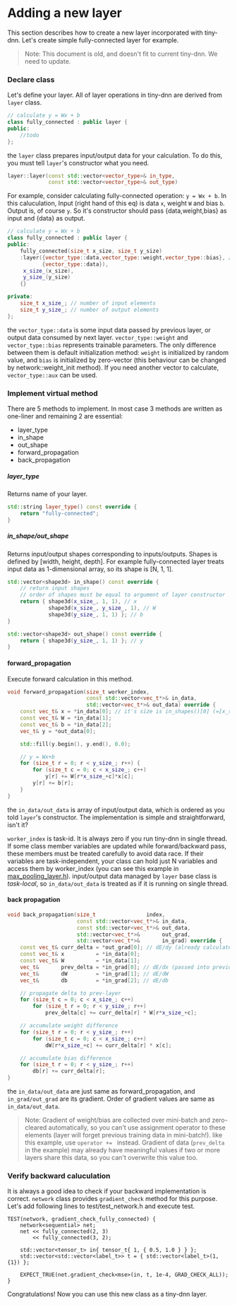 # Adding a new layer
This section describes how to create a new layer incorporated with tiny-dnn. Let's create simple fully-connected layer for example.

> Note: This document is old, and doesn't fit to current tiny-dnn. We need to update.

### Declare class
Let's define your layer. All of layer operations in tiny-dnn are derived from ```layer``` class.

```cpp
// calculate y = Wx + b 
class fully_connected : public layer {
public:
    //todo 
};

```

the ```layer``` class prepares input/output data for  your calculation. To do this, you must tell ```layer```'s constructor what you need.

```cpp
layer::layer(const std::vector<vector_type>& in_type,
             const std::vector<vector_type>& out_type)
```

For example, consider calculating fully-connected operation:  ```y = Wx + b```. In this caluculation, Input (right hand of this eq) is data ```x```, weight ```W``` and bias ```b```. Output  is, of course ```y```. So it's constructor should pass {data,weight,bias} as input and {data} as output.

```cpp
// calculate y = Wx + b
class fully_connected : public layer {
public:
    fully_connected(size_t x_size, size_t y_size)
    :layer({vector_type::data,vector_type::weight,vector_type::bias}, // x, W and b
           {vector_type::data}),
     x_size_(x_size),
     y_size_(y_size)
    {}

private:
    size_t x_size_; // number of input elements
    size_t y_size_; // number of output elements
};

```

the ```vector_type::data``` is some input data passed by previous layer, or output data consumed by next layer. ```vector_type::weight``` and ```vector_type::bias``` represents trainable parameters. The only difference between them is default initialization method: ```weight``` is initialized by random value, and ```bias``` is initialized by zero-vector (this behaviour can be changed by network::weight_init method). If you need another vector to calculate, ```vector_type::aux``` can be used.

### Implement virtual method
There are 5 methods to implement. In most case 3 methods are written as one-liner and remaining 2 are essential:

- layer_type
- in_shape
- out_shape
- forward_propagation
- back_propagation

##### layer_type
Returns name of your layer.

```cpp
std::string layer_type() const override {
    return "fully-connected";
}
```

##### in_shape/out_shape
Returns input/output shapes corresponding to inputs/outputs. Shapes is defined by [width, height, depth]. For example fully-connected layer treats input data as 1-dimensional array, so its shape is [N, 1, 1].

```cpp
std::vector<shape3d> in_shape() const override {
    // return input shapes
    // order of shapes must be equal to argument of layer constructor
    return { shape3d(x_size_, 1, 1), // x
             shape3d(x_size_, y_size_, 1), // W
             shape3d(y_size_, 1, 1) }; // b
}

std::vector<shape3d> out_shape() const override {
    return { shape3d(y_size_, 1, 1) }; // y
}
```

#### forward_propagation
Execute forward calculation in this method.

```cpp
void forward_propagation(size_t worker_index,
                         const std::vector<vec_t*>& in_data,
                         std::vector<vec_t*>& out_data) override {
    const vec_t& x = *in_data[0]; // it's size is in_shapes()[0] (=[x_size_,1,1])
    const vec_t& W = *in_data[1];
    const vec_t& b = *in_data[2];
    vec_t& y = *out_data[0];

    std::fill(y.begin(), y.end(), 0.0);

    // y = Wx+b
    for (size_t r = 0; r < y_size_; r++) {
        for (size_t c = 0; c < x_size_; c++)
            y[r] += W[r*x_size_+c]*x[c];
        y[r] += b[r];
    }
}
```

the ```in_data/out_data``` is array of input/output data, which is ordered as you told ```layer```'s constructor. The implementation is simple and straightforward, isn't it?

```worker_index``` is task-id. It is always zero if you run tiny-dnn in single thread. If some class member variables are updated while forward/backward pass, these members must be treated carefully to avoid data race. If their variables are task-independent, your class can hold just N variables and access them by worker_index (you can see this example in [max_pooling_layer.h](../tiny_cnn/layers/max_pooling_layer.h)).
input/output data managed by ```layer``` base class is *task-local*, so ```in_data/out_data``` is treated as if it is running on single thread.

#### back propagation

```cpp
void back_propagation(size_t                index,
                      const std::vector<vec_t*>& in_data,
                      const std::vector<vec_t*>& out_data,
                      std::vector<vec_t*>&       out_grad,
                      std::vector<vec_t*>&       in_grad) override {
    const vec_t& curr_delta = *out_grad[0]; // dE/dy (already calculated in next layer)
    const vec_t& x          = *in_data[0];
    const vec_t& W          = *in_data[1];
    vec_t&       prev_delta = *in_grad[0]; // dE/dx (passed into previous layer)
    vec_t&       dW         = *in_grad[1]; // dE/dW
    vec_t&       db         = *in_grad[2]; // dE/db

    // propagate delta to prev-layer
    for (size_t c = 0; c < x_size_; c++)
        for (size_t r = 0; r < y_size_; r++)
            prev_delta[c] += curr_delta[r] * W[r*x_size_+c];

    // accumulate weight difference
    for (size_t r = 0; r < y_size_; r++)
        for (size_t c = 0; c < x_size_; c++)
            dW[r*x_size_+c] += curr_delta[r] * x[c];

    // accumulate bias difference
    for (size_t r = 0; r < y_size_; r++)
        db[r] += curr_delta[r];
}
```

the ```in_data/out_data``` are just same as forward_propagation, and ```in_grad/out_grad``` are its gradient. Order of gradient values are same as ```in_data/out_data```.

> Note: Gradient of weight/bias are collected over mini-batch and zero-cleared automatically, so you can't use assignment operator to these elements (layer will forget previous training data in mini-batch!). like this example, use ```operator += ``` instead. Gradient of data (```prev_delta``` in the example) may already have meaningful values if two or more layers share this data, so you can't overwrite this value too.

### Verify backward caluculation
It is always a good idea to check if your backward implementation is correct. ```network``` class provides ```gradient_check``` method for this purpose.
Let's add following lines to test/test_network.h and execute test.
```
TEST(network, gradient_check_fully_connected) {
    network<sequential> net;
    net << fully_connected(2, 3)
        << fully_connected(3, 2);

    std::vector<tensor_t> in{ tensor_t{ 1, { 0.5, 1.0 } } };
    std::vector<std::vector<label_t>> t = { std::vector<label_t>(1, {1}) };

    EXPECT_TRUE(net.gradient_check<mse>(in, t, 1e-4, GRAD_CHECK_ALL));
}
```

Congratulations! Now you can use this new class as a tiny-dnn layer.

